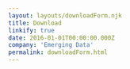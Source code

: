 ```yaml
---
layout: layouts/downloadForm.njk
title: Download
linkify: true
date: 2016-01-01T00:00:00.000Z
company: 'Emerging Data'
permalink: downloadForm.html
---
```


